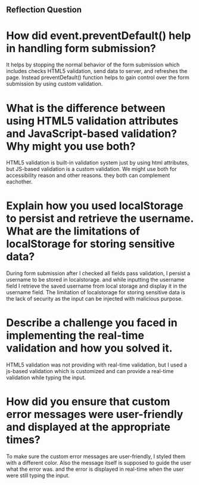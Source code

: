 ## Reflection Question

# How did event.preventDefault() help in handling form submission?
It helps by stopping the normal behavior of the form submission which includes checks HTML5 validation, send data to server, and refreshes the page. Instead preventDefault() function helps to gain control over the form submission by using custom validation. 
# What is the difference between using HTML5 validation attributes and JavaScript-based validation? Why might you use both?
HTML5 validation is built-in validation system just by using html attributes, but JS-based validation is a custom validation. We might use both for accessibility reason and other reasons. they both can complement eachother.
# Explain how you used localStorage to persist and retrieve the username. What are the limitations of localStorage for storing sensitive data?
During form submission after I checked all fields pass validation, I persist a username to be stored in localstorage. and while inputting the username field I retrieve the saved username from local storage and display it in the username field. The limitation of localstorage for storing sensitive data is the lack of security as the input can be injected with malicious purpose.
# Describe a challenge you faced in implementing the real-time validation and how you solved it.
HTML5 validation was not providing with real-time validation, but I used a js-based validation which is customized and can provide a real-time validation while typing the input.
# How did you ensure that custom error messages were user-friendly and displayed at the appropriate times?
To make sure the custom error messages are user-friendly, I styled them with a different color. Also the message itself is supposed to guide the user what the error was. and the error is displayed in real-time when the user were still typing the input.



